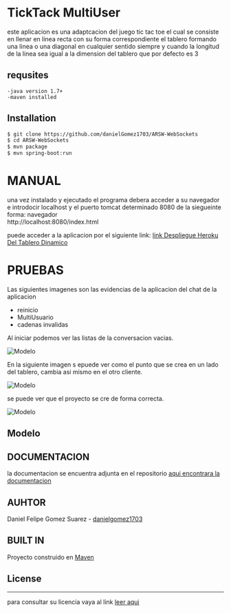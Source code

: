 # TickTack  MultiUser
 
este aplicacion es una adaptcacion del juego tic tac toe el cual se consiste en llenar en linea recta con su forma
correspondiente el tablero formando una linea o una diagonal en cualquier sentido siempre y cuando la longitud de la linea
sea igual a la dimension del tablero que por defecto es 3

## requsites
    -java version 1.7+
    -maven installed

## Installation
 ```sh
$ git clone https://github.com/danielGomez1703/ARSW-WebSockets
$ cd ARSW-WebSockets
$ mvn package
$ mvn spring-boot:run
```


# MANUAL
  una vez instalado y ejecutado el programa debera acceder a su navegador e introdocir localhost y el puerto tomcat determinado 8080 de la siegueinte forma:
  navegador  
	http://localhost:8080/index.html
  

  puede acceder a la aplicacion por el siguiente link:
[link Despliegue Heroku Del Tablero Dinamico](https://floating-citadel-07870.herokuapp.com/TableroOnline.html)

# PRUEBAS

Las siguientes imagenes son las evidencias de la aplicacion del chat de la aplicacion
- reinicio
- MultiUsuario
- cadenas invalidas

Al iniciar podemos ver las listas de la conversacion vacias.

![Modelo](https://github.com/danielGomez1703/ARSW-Lab7/blob/master/resources/evidence1.PNG)	

En la siguiente imagen s epuede ver como el punto que se crea en un lado del tablero, cambia asi mismo en el otro cliente.

![Modelo](https://github.com/danielGomez1703/ARSW-Lab7/blob/master/resources/evidence2.PNG)

se puede ver que el proyecto se cre de forma correcta.


![Modelo](https://github.com/danielGomez1703/ARSW-Lab7/blob/master/resources/Build.PNG)



## Modelo



## DOCUMENTACION

la documentacion se encuentra adjunta en el repositorio 
[aqui encontrara la documentacion](https://github.com/danielGomez1703/ARSW-Lab7/tree/master/site/apidocs)


## AUHTOR

Daniel Felipe Gomez Suarez - [danielgomez1703](https://github.com/danielGomez1703)
    
## BUILT IN
Proyecto construido en [Maven](https://maven.apache.org/)
## License
----
para consultar su licencia vaya al link 
[leer aqui](https://github.com/danielGomez1703/ARSW-Lab7/blob/master/LICENSE.txt)
